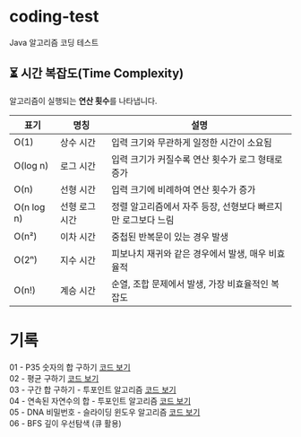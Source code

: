 # coding-test
Java 알고리즘 코딩 테스트

## ⏳ 시간 복잡도(Time Complexity)
알고리즘이 실행되는 **연산 횟수**를 나타냅니다.

| 표기 | 명칭 | 설명 |
|------|------|------|
| O(1) | 상수 시간 | 입력 크기와 무관하게 일정한 시간이 소요됨 |
| O(log n) | 로그 시간 | 입력 크기가 커질수록 연산 횟수가 로그 형태로 증가 |
| O(n) | 선형 시간 | 입력 크기에 비례하여 연산 횟수가 증가 |
| O(n log n) | 선형 로그 시간 | 정렬 알고리즘에서 자주 등장, 선형보다 빠르지만 로그보다 느림 |
| O(n²) | 이차 시간 | 중첩된 반복문이 있는 경우 발생 |
| O(2ⁿ) | 지수 시간 | 피보나치 재귀와 같은 경우에서 발생, 매우 비효율적 |
| O(n!) | 계승 시간 | 순열, 조합 문제에서 발생, 가장 비효율적인 복잡도 |

# 기록
01 - P35 숫자의 합 구하기 [코드 보기](https://github.com/owencity/coding-test/blob/main/src/P11720SumNumber.java) 
<br>
02 - 평균 구하기 [코드 보기](https://github.com/owencity/coding-test/blob/main/src/P1546_average.java)
<br>
03 - 구간 합 구하기 - 투포인트 알고리즘 [코드 보기](https://github.com/owencity/coding-test/blob/main/src/P11659_RangeSum.java)
<br>
04 - 연속된 자연수의 합 - 투포인트 알고리즘 [코드 보기](https://github.com/owencity/coding-test/blob/main/src/P2018_%EC%97%B0%EC%86%8D%EB%90%9C%EC%9E%90%EC%97%B0%EC%88%98%EC%9D%98%ED%95%A9.java)
<br>
05 - DNA 비밀번호 - 슬라이딩 윈도우 알고리즘 [코드 보기](https://github.com/owencity/coding-test/blob/main/src/P12981_DNA%EB%B9%84%EB%B0%80%EB%B2%88%ED%98%B8.java)
<br>
06 - BFS 깊이 우선탐색 (큐 활용) 
